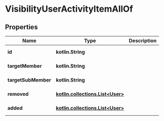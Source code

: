 
# VisibilityUserActivityItemAllOf

## Properties
Name | Type | Description | Notes
------------ | ------------- | ------------- | -------------
**id** | **kotlin.String** |  |  [optional] [readonly]
**targetMember** | **kotlin.String** |  |  [optional] [readonly]
**targetSubMember** | **kotlin.String** |  |  [optional] [readonly]
**removed** | [**kotlin.collections.List&lt;User&gt;**](User.md) |  |  [optional] [readonly]
**added** | [**kotlin.collections.List&lt;User&gt;**](User.md) |  |  [optional] [readonly]



